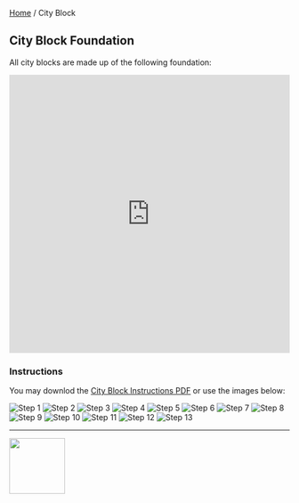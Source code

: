 <style>@import url("//readme.codeadam.ca/readme.css");</style>

[Home](/) / City Block

## City Block Foundation

All city blocks are made up of the following foundation:

<iframe src="https://pages.codeadam.ca/ldr-viewer/view?background=4293848814&filename=city-block.packed.mpd&path=https://ldr.brickmmo.com/city-block/" height="500" width="100%" frameborder="0" allowtransparency id="iframe"></iframe>

### Instructions

You may downlod the [City Block Instructions PDF](city-block/city-block.pdf) or use the images below:

![Step 1](city-block/1_1x.png)
![Step 2](city-block/2_1x.png)
![Step 3](city-block/3_1x.png)
![Step 4](city-block/4_1x.png)
![Step 5](city-block/5_1x.png)
![Step 6](city-block/6_1x.png)
![Step 7](city-block/7_1x.png)
![Step 8](city-block/8_1x.png)
![Step 9](city-block/9_1x.png)
![Step 10](city-block/10_1x.png)
![Step 11](city-block/11_1x.png)
![Step 12](city-block/12_1x.png)
![Step 13](city-block/13_1x.png)


---

<a href="https://brickmmo.com">
<img src="https://cdn.brickmmo.com/images@1.0.0/brickmmo-logo-coloured-horizontal.png" width="100">
</a>

<script src="https://cdn.brickmmo.com/bar@1.0.0/bar.js"></script>
